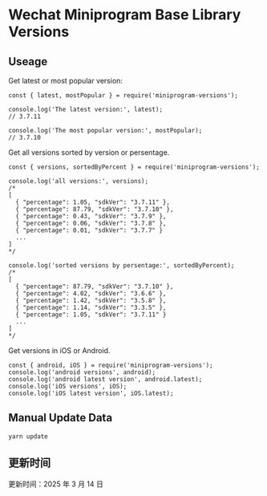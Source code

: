 
# Wechat Miniprogram Base Library Versions

## Useage

Get latest or most popular version:

```;
const { latest, mostPopular } = require('miniprogram-versions');

console.log('The latest version:', latest);
// 3.7.11

console.log('The most popular version:', mostPopular);
// 3.7.10

```

Get all versions sorted by version or persentage.

```
const { versions, sortedByPercent } = require('miniprogram-versions');

console.log('all versions:', versions);
/*
[
  { "percentage": 1.05, "sdkVer": "3.7.11" },
  { "percentage": 87.79, "sdkVer": "3.7.10" },
  { "percentage": 0.43, "sdkVer": "3.7.9" },
  { "percentage": 0.06, "sdkVer": "3.7.8" },
  { "percentage": 0.01, "sdkVer": "3.7.7" }
  ...
]
*/

console.log('sorted versions by persentage:', sortedByPercent);
/*
[
  { "percentage": 87.79, "sdkVer": "3.7.10" },
  { "percentage": 4.02, "sdkVer": "3.6.6" },
  { "percentage": 1.42, "sdkVer": "3.5.8" },
  { "percentage": 1.14, "sdkVer": "3.3.5" },
  { "percentage": 1.05, "sdkVer": "3.7.11" }
  ...
]
*/
```

Get versions in iOS or Android.

```
const { android, iOS } = require('miniprogram-versions');
console.log('android versions', android);
console.log('android latest version', android.latest);
console.log('iOS versions', iOS);
console.log('iOS latest version', iOS.latest);
```

## Manual Update Data

```
yarn update
```

## 更新时间

更新时间：2025 年 3 月 14 日
